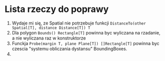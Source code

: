 # Lista rzeczy do poprawy
1. Wydaje mi się, ze Spatial nie potrzebuje funkcji `DistanceTo(other Spatial[T], distance Distance[T]) T`
2. Dla polygon `Bounds() Rectangle[T]` powinna byc wyliczana na rzadanie, a nie wyliczana raz w konstruktorze
3. Funckja `Probe(margin T, plane Plane[T]) []Rectangle[T]` powinna byc czescia "systemu obliczania dystansu" BoundingBoxes.
4. 